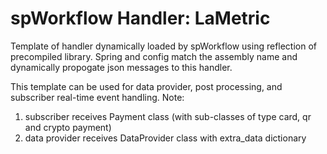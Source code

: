 # spWorkflow Handler: LaMetric

Template of handler dynamically loaded by spWorkflow using reflection of precompiled library. Spring and config match the assembly name and dynamically propogate json messages to this handler.

This template can be used for data provider, post processing, and subscriber real-time event handling. Note:
  1. subscriber receives Payment class (with sub-classes of type card, qr and crypto payment)
  2. data provider receives DataProvider class with extra_data dictionary
